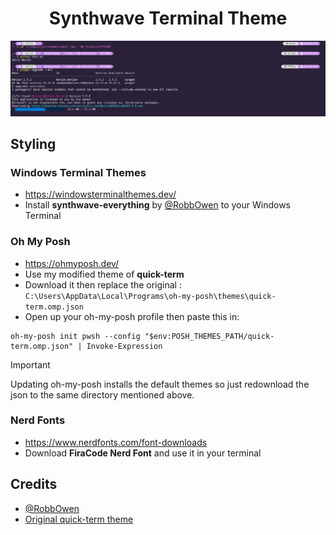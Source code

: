 <h1 align="center">Synthwave Terminal Theme</h1>

<img src="img/screenshot.png">

## Styling

### Windows Terminal Themes
- https://windowsterminalthemes.dev/
- Install **synthwave-everything** by [@RobbOwen](https://github.com/robb0wen) to your Windows Terminal

### Oh My Posh
- https://ohmyposh.dev/
- Use my modified theme of **quick-term**
- Download it then replace the original : `C:\Users\AppData\Local\Programs\oh-my-posh\themes\quick-term.omp.json`
- Open up your oh-my-posh profile then paste this in:
```
oh-my-posh init pwsh --config "$env:POSH_THEMES_PATH/quick-term.omp.json" | Invoke-Expression
```
> [!IMPORTANT]
> Updating oh-my-posh installs the default themes so just redownload the json to the same directory mentioned above.

### Nerd Fonts
- https://www.nerdfonts.com/font-downloads
- Download **FiraCode Nerd Font** and use it in your terminal

## Credits
- [@RobbOwen](https://github.com/robb0wen)
- [Original quick-term theme](https://github.com/JanDeDobbeleer/oh-my-posh/blob/main/themes/quick-term.omp.json)
